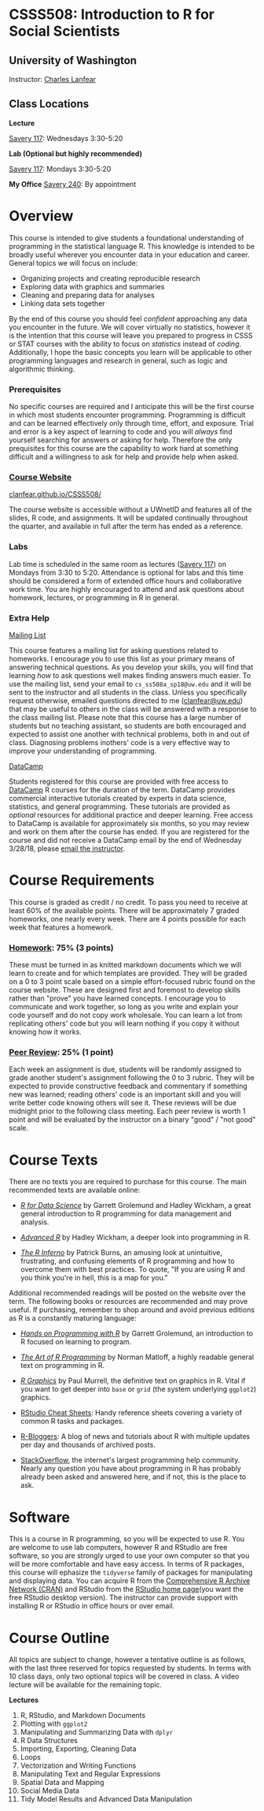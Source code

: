 # CSSS508: Introduction to R for Social Scientists
## University of Washington

Instructor: [Charles Lanfear](mailto:clanfear@uw.edu)

## Class Locations
**Lecture**

[Savery 117](https://www.washington.edu/maps/#!/sav): Wednesdays 3:30-5:20

**Lab (Optional but highly recommended)**

[Savery 117](https://www.washington.edu/maps/#!/sav): Mondays 3:30-5:20

**My Office**
[Savery 240](https://www.washington.edu/maps/#!/sav): By appointment

# Overview
This course is intended to give students a foundational understanding of programming
in the statistical language R. This knowledge is intended to be broadly useful wherever
you encounter data in your education and career. General topics we will focus on include:

* Organizing projects and creating reproducible research
* Exploring data with graphics and summaries
* Cleaning and preparing data for analyses
* Linking data sets together

By the end of this course you should feel *confident* approaching any data you encounter
in the future. We will cover virtually no statistics, however it is the intention that this course will
leave you prepared to progress in CSSS or STAT courses with the ability to focus on 
*statistics* instead of *coding*. Additionally, I hope the basic concepts you learn will be 
applicable to other programming languages and research in general, such as logic and 
algorithmic thinking.

### Prerequisites
No specific courses are required and I anticipate this will be the first course in 
which most students encounter programming. Programming is difficult and can
be learned effectively only through time, effort, and exposure. Trial and error is a
key aspect of learning to code and you will *always* find yourself searching for 
answers or asking for help. Therefore the only prequisites for this course are the
capability to work hard at something difficult and a willingness to ask for help
and provide help when asked.

### [Course Website](https://clanfear.github.io/CSSS508/)
[clanfear.github.io/CSSS508/](https://clanfear.github.io/CSSS508/)

The course website is accessible without a UWnetID and features all of the slides, R
code, and assignments. It will be updated continually throughout the quarter, and 
available in full after the term has ended as a reference.

### Labs
Lab time is scheduled in the same room as lectures ([Savery 117](https://www.washington.edu/maps/#!/sav))
on Mondays from 3:30 to 5:20. Attendance is optional for labs and this time should be considered a form of extended
office hours and collaborative work time. You are highly encouraged to attend and ask questions
about homework, lectures, or programming in R in general.

### Extra Help
[Mailing List](mailto:cs_ss508a_au17@uw.edu)

This course features a mailing list for asking questions related to homeworks. I encourage
you to use this list as your primary means of answering technical questions. As you 
develop your skills, you will find that learning *how* to ask questions well makes 
finding answers much easier. To use the mailing list, send your email to `cs_ss508a_sp18@uw.edu`
and it will be sent to the instructor and all students in the class. Unless you specifically
request otherwise, emailed questions directed to me ([clanfear@uw.edu](mailto:clanfear@uw.edu)) that may be useful to others in the class
will be answered with a response to the class mailing list. Please note that this course
has a large number of students but no teaching assistant, so students are both encouraged
and expected to assist one another with technical problems, both in and out of class.
Diagnosing problems inothers' code is a very effective way to improve your understanding of programming.

[DataCamp](https://www.datacamp.com/groups/cs-ss508-introduction-to-r-for-social-scientists/assignments)

Students registered for this course are provided with free access to [DataCamp](http://www.datacamp.com) R courses for the duration of the term.
DataCamp provides commercial interactive tutorials created by experts in data science, statistics, and general programming. These tutorials
are provided as *optional* resources for additional practice and deeper learning. Free access to DataCamp is available
for approximately six months, so you may review and work on them after the course has ended. 
If you are registered for the course and did not receive a DataCamp email by the end of Wednesday 3/28/18, please [email the instructor](mailto:clanfear@uw.edu).

# Course Requirements
This course is graded as credit / no credit. To pass you need to receive 
at least 60% of the available points. There will be approximately 7 graded homeworks,
one nearly every week. There are 4 points possible for each week that features a homework.

### [Homework](https://clanfear.github.io/CSSS508/docs/homework.html): 75% (3 points)
These must be turned in as knitted markdown documents which we will learn to create and for which
templates are provided. They will be graded on a 0 to 3 point scale based
on a simple effort-focused rubric found on the course website. These are designed
first and foremost to develop skills rather than "prove" you have learned concepts. 
I encourage you to communicate and work together, so long as you write and explain
your code yourself and do not copy work wholesale. You can learn a lot from replicating
others' code but you will learn nothing if you copy it without knowing how it works.

### [Peer Review](https://clanfear.github.io/CSSS508/docs/peer_review.html): 25% (1 point)
Each week an assignment is due, students will be randomly assigned to grade another
student's assignment following the 0 to 3 rubric. They will be expected to provide
constructive feedback and commentary if something new was learned; reading others' 
code is an important skill and you will write better code knowing others will see it.
These reviews will be due midnight prior to the following class meeting.
Each peer review is worth 1 point and will be evaluated by the instructor on a binary
"good" / "not good" scale. 

# Course Texts
There are no texts you are required to purchase for this course. The main recommended
texts are available online:

* *[R for Data Science](http://r4ds.had.co.nz/index.html)* by Garrett Grolemund and Hadley Wickham,
a great general introduction to R programming for data management and analysis.

* *[Advanced R](http://adv-r.had.co.nz/)* by Hadley Wickham, a deeper look into programming
in R.

* *[The R Inferno](http://www.burns-stat.com/documents/books/the-r-inferno/)* by Patrick Burns,
an amusing look at unintuitive, frustrating, and confusing elements of R programming
and how to overcome them with best practices. To quote, "If you are using R and you
think you're in hell, this is a map for you."

Additional recommended readings will be posted on the website over the term. The following
books or resources are recommended and may prove useful. If purchasing, remember to shop around and
avoid previous editions as R is a constantly maturing language:

* *[Hands on Programming with R](http://shop.oreilly.com/product/0636920028574.do)* by 
Garrett Grolemund, an introduction to R focused on learning to program.

* *[The Art of R Programming](https://www.nostarch.com/artofr.htm)* by Norman Matloff, a
highly readable general text on programming in R.

* *[R Graphics](https://www.crcpress.com/R-Graphics-Second-Edition/Murrell/p/book/9781439831762)*
by Paul Murrell, the definitive text on graphics in R. Vital if you want
to get deeper into `base` or `grid` (the system underlying `ggplot2`) graphics.

* [RStudio Cheat Sheets](https://www.rstudio.com/resources/cheatsheets/): Handy reference 
sheets covering a variety of common R tasks and packages.

* [R-Bloggers](https://www.r-bloggers.com/): A blog of news and tutorials about R with
multiple updates per day and thousands of archived posts.

* [StackOverflow](https://stackoverflow.com/), the internet's largest programming help
community. Nearly any question you have about programming in R has probably already
been asked and answered here, and if not, this is the place to ask.

# Software
This is a course in R programming, so you will be expected to use R. You are welcome
to use lab computers, however R and RStudio are free software, so you are strongly
urged to use your own computer so that you will be more comfortable and have easy
access. In terms of R packages, this course will ephasize the `tidyverse` family of 
packages for manipulating and displaying data. You can acquire R from the
[Comprehensive R Archive Network (CRAN)](https://cran.rstudio.com/) and RStudio from
the [RStudio home page](https://www.rstudio.com/products/rstudio/download/)(you want
the free RStudio desktop version). The instructor can provide support with installing
R or RStudio in office hours or over email.

# Course Outline
All topics are subject to change, however a tentative outline is as follows, with 
the last three reserved for topics requested by students. In terms with 10 class
days, only two optional topics will be covered in class. A video lecture will be 
available for the remaining topic.

**Lectures**

1. R, RStudio, and Markdown Documents
2. Plotting with `ggplot2`
3. Manipulating and Summarizing Data with `dplyr`
4. R Data Structures
5. Importing, Exporting, Cleaning Data
6. Loops
7. Vectorization and Writing Functions
8. Manipulating Text and Regular Expressions
9. Spatial Data and Mapping
10. Social Media Data
11. Tidy Model Results and Advanced Data Manipulation